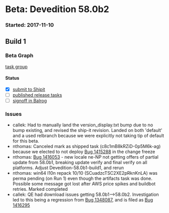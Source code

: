 # Beta: Devedition 58.0b2

### Started: 2017-11-10

## Build 1

### Beta Graph

[task group](https://tools.taskcluster.net/push-inspector/#/OuBuYWhjRsusoFNj1wh3xQ)


#### Status
- [x] [submit to Shipit](https://wiki.mozilla.org/Release:Release_Automation_on_Mercurial:Starting_a_Release#Submit_to_Ship_It)
- [ ] [published release tasks](../how-tos/relpro.md#4-publish-release)
- [ ] [signoff in Balrog](../how-tos/relpro.md#3-signoffs)

### Issues
- callek: Had to manually land the version_display.txt bump due to no bump existing, and revised the ship-it revision. Landed on both 'default' and a used relbranch because we were explicitly not taking tip of default for this beta.
- nthomas: Canceled mark as shipped task (c8c1mB8kRZiD-0p5M6k-ag) because we elected to not deploy [Bug 1415288](https://bugzil.la/1415288) in the change freeze
- nthomas: [Bug 1416053](https://bugzil.la/1416053) - new locale ne-NP not getting offers of partial update from 58.0b1, breaking update verify and final verify on all platforms. Adjust Devedition-58.0b1-build1, and rerun
- nthomas: win64 l10n repack 10/10 (SCuadzcTSC2XE2pRknKnLA) was perma pending (on Run 1) even though the artifacts task was done. Possible some message got lost after AWS price spikes and buildbot retries. Marked completed
- callek: QE had download issues getting 58.0b1-->58.0b2. Investigation led to this being a regression from [Bug 1348087](https://bugzil.la/1348087), and is filed as [Bug 1416295](https://bugzil.la/1416295)
